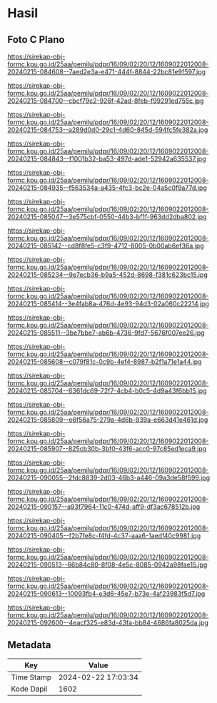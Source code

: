 # Hasil

## Foto C Plano

https://sirekap-obj-formc.kpu.go.id/25aa/pemilu/pdpr/16/09/02/20/12/1609022012008-20240215-084608--7aed2e3a-e471-444f-8844-22bc81e9f597.jpg

https://sirekap-obj-formc.kpu.go.id/25aa/pemilu/pdpr/16/09/02/20/12/1609022012008-20240215-084700--cbcf79c2-926f-42ad-8feb-f99291ed755c.jpg

https://sirekap-obj-formc.kpu.go.id/25aa/pemilu/pdpr/16/09/02/20/12/1609022012008-20240215-084753--a289d0d0-29c1-4d60-845d-594fc5fe382a.jpg

https://sirekap-obj-formc.kpu.go.id/25aa/pemilu/pdpr/16/09/02/20/12/1609022012008-20240215-084843--f1001b32-ba53-497d-ade1-52942a635537.jpg

https://sirekap-obj-formc.kpu.go.id/25aa/pemilu/pdpr/16/09/02/20/12/1609022012008-20240215-084935--f563534a-a435-4fc3-bc2e-04a5c0f9a77d.jpg

https://sirekap-obj-formc.kpu.go.id/25aa/pemilu/pdpr/16/09/02/20/12/1609022012008-20240215-085047--3e575cbf-0550-44b3-bf1f-963dd2dba802.jpg

https://sirekap-obj-formc.kpu.go.id/25aa/pemilu/pdpr/16/09/02/20/12/1609022012008-20240215-085142--cd8f8fe5-c3f9-4712-8005-0b00ab6ef36a.jpg

https://sirekap-obj-formc.kpu.go.id/25aa/pemilu/pdpr/16/09/02/20/12/1609022012008-20240215-085234--9e7ecb36-b9a5-452d-8698-f381c623bc15.jpg

https://sirekap-obj-formc.kpu.go.id/25aa/pemilu/pdpr/16/09/02/20/12/1609022012008-20240215-085414--3e4fab8a-476d-4e93-94d3-02a060c22214.jpg

https://sirekap-obj-formc.kpu.go.id/25aa/pemilu/pdpr/16/09/02/20/12/1609022012008-20240215-085511--3be7bbe7-ab6b-4736-9fd7-5676f007ee26.jpg

https://sirekap-obj-formc.kpu.go.id/25aa/pemilu/pdpr/16/09/02/20/12/1609022012008-20240215-085608--c079f81c-0c9b-4ef4-8987-b2f1a71e1a44.jpg

https://sirekap-obj-formc.kpu.go.id/25aa/pemilu/pdpr/16/09/02/20/12/1609022012008-20240215-085704--6361dc69-72f7-4cb4-b0c5-4d9a43f6bb15.jpg

https://sirekap-obj-formc.kpu.go.id/25aa/pemilu/pdpr/16/09/02/20/12/1609022012008-20240215-085809--e6f56a75-279a-4d6b-939a-e663d41e461d.jpg

https://sirekap-obj-formc.kpu.go.id/25aa/pemilu/pdpr/16/09/02/20/12/1609022012008-20240215-085907--825cb30b-3bf0-43f6-acc0-97c85ed1eca9.jpg

https://sirekap-obj-formc.kpu.go.id/25aa/pemilu/pdpr/16/09/02/20/12/1609022012008-20240215-090055--2fdc8839-2d03-46b3-a446-09a3de58f599.jpg

https://sirekap-obj-formc.kpu.go.id/25aa/pemilu/pdpr/16/09/02/20/12/1609022012008-20240215-090157--a93f7964-11c0-474d-aff9-df3ac678512b.jpg

https://sirekap-obj-formc.kpu.go.id/25aa/pemilu/pdpr/16/09/02/20/12/1609022012008-20240215-090405--f2b7fe8c-f4fd-4c37-aaa6-1aedf40c9981.jpg

https://sirekap-obj-formc.kpu.go.id/25aa/pemilu/pdpr/16/09/02/20/12/1609022012008-20240215-090513--66b84c80-8f08-4e5c-8085-0942a98fae15.jpg

https://sirekap-obj-formc.kpu.go.id/25aa/pemilu/pdpr/16/09/02/20/12/1609022012008-20240215-090613--10093fb4-e3d6-45e7-b73e-4af23983f5d7.jpg

https://sirekap-obj-formc.kpu.go.id/25aa/pemilu/pdpr/16/09/02/20/12/1609022012008-20240215-092600--4eacf325-e83d-43fa-bb84-4686fa8025da.jpg


## Metadata

| Key        | Value               |
| ---------- | ------------------- |
| Time Stamp | 2024-02-22 17:03:34 |
| Kode Dapil | 1602                |



